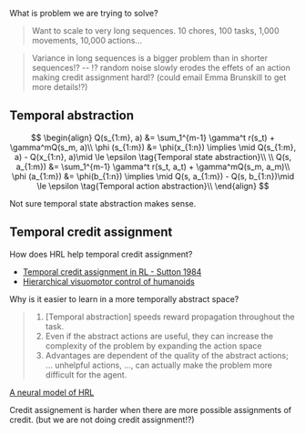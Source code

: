 What is problem we are trying to solve?

> Want to scale to very long sequences. 10 chores, 100 tasks, 1,000 movements, 10,000 actions...

> Variance in long sequences is a bigger problem than in shorter sequences!?  -- !? random noise slowly erodes the effets of an action making credit assignment hard!? (could email Emma Brunskill to get more details!?)

## Temporal abstraction

$$
\begin{align}
Q(s_{1:m}, a) &= \sum_1^{m-1} \gamma^t r(s_t) + \gamma^mQ(s_m, a)\\
\phi (s_{1:m}) &= \phi(x_{1:n}) \implies \mid Q(s_{1:m}, a) - Q(x_{1:n}, a)\mid \le \epsilon \tag{Temporal state abstraction}\\
\\
Q(s, a_{1:m}) &= \sum_1^{m-1} \gamma^t r(s_t, a_t) + \gamma^mQ(s_m, a_m)\\
\phi (a_{1:m}) &= \phi(b_{1:n}) \implies \mid Q(s, a_{1:m}) - Q(s, b_{1:n})\mid \le \epsilon \tag{Temporal action abstraction}\\
\end{align}
$$

Not sure temporal state abstraction makes sense.

## Temporal credit assignment

How does HRL help temporal credit assignment?

- [Temporal credit assignment in RL - Sutton 1984](https://scholarworks.umass.edu/dissertations/AAI8410337/)
- [Hierarchical visuomotor control of humanoids](https://arxiv.org/abs/1811.09656)

Why is it easier to learn in a more temporally abstract space?


> 1) [Temporal abstraction] speeds reward propagation throughout the task.
> 2) Even if the abstract actions are useful, they can increase the complexity of the problem by expanding the action space
> 3) Advantages are dependent of the quality of the abstract actions; ... unhelpful actions, ..., can actually make the problem more difficult for the agent.

 [A neural model of HRL](https://journals.plos.org/plosone/article?id=10.1371/journal.pone.0180234)


Credit assignement is harder when there are more possible assignments of credit. (but we are not doing credit assignment!?)
